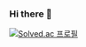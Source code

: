 ### Hi there 👋

[![Solved.ac
프로필](http://mazassumnida.wtf/api/generate_badge?boj={gwangin})](https://solved.ac/{gwangin})
